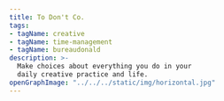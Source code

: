 ```yaml
---
title: To Don't Co.
tags:
- tagName: creative
- tagName: time-management
- tagName: bureaudonald
description: >-
  Make choices about everything you do in your
  daily creative practice and life.
openGraphImage: "../../../static/img/horizontal.jpg"
---
```

